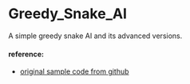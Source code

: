 # Greedy_Snake_AI
A simple greedy snake AI and its advanced versions.

#### reference:
* [original sample code from github](https://github.com/hayderkharrufa/snake_pathfinding_ai)
